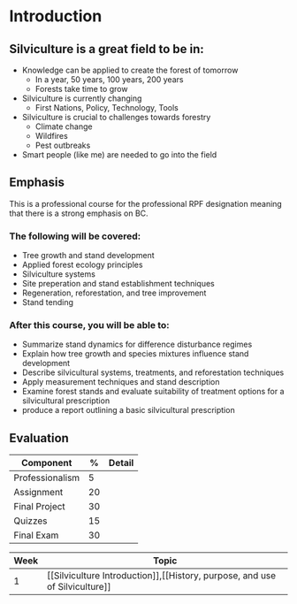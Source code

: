 # Introduction
## Silviculture is a great field to be in:
* Knowledge can be applied to create the forest of tomorrow
	* In a year, 50 years, 100 years, 200 years
	* Forests take time to grow
* Silviculture is currently changing
	* First Nations, Policy, Technology, Tools
* Silviculture is crucial to challenges towards forestry
	* Climate change
	* Wildfires
	* Pest outbreaks
* Smart people (like me) are needed to go into the field

## Emphasis
This is a professional course for the professional RPF designation meaning that there is a strong emphasis on BC.


### The following will be covered:
* Tree growth and stand development
* Applied forest ecology principles
* Silviculture systems
* Site preperation and stand establishment techniques
* Regeneration, reforestation, and tree improvement
* Stand tending

### After this course, you will be able to:
* Summarize stand dynamics for difference disturbance regimes
* Explain how tree growth and species mixtures influence stand development
* Describe silvicultural systems, treatments, and reforestation techniques
* Apply measurement techniques and stand description
* Examine forest stands and evaluate suitability of treatment options for a silvicultural prescription
* produce a report outlining a basic silvicultural prescription



## Evaluation

Component | % | Detail
----------------| ---- |-----
Professionalism | 5
Assignment  | 20
Final Project | 30
Quizzes | 15
Final Exam | 30

Week | Topic
--- | ---
1 | [[Silviculture Introduction]],[[History, purpose, and use of Silviculture]]

